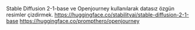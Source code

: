 Stable Diffusion 2-1-base ve Openjourney kullanılarak datasız özgün resimler çizdirmek. https://huggingface.co/stabilityai/stable-diffusion-2-1-base  https://huggingface.co/prompthero/openjourney
